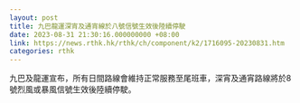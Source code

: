 ```yaml
---
layout: post
title: 九巴龍運深宵及通宵線於八號信號生效後陸續停駛
date: 2023-08-31 21:30:16.000000000 +08:00
link: https://news.rthk.hk/rthk/ch/component/k2/1716095-20230831.htm
categories: rthk
---
```


九巴及龍運宣布，所有日間路線會維持正常服務至尾班車，深宵及通宵路線將於8號烈風或暴風信號生效後陸續停駛。
